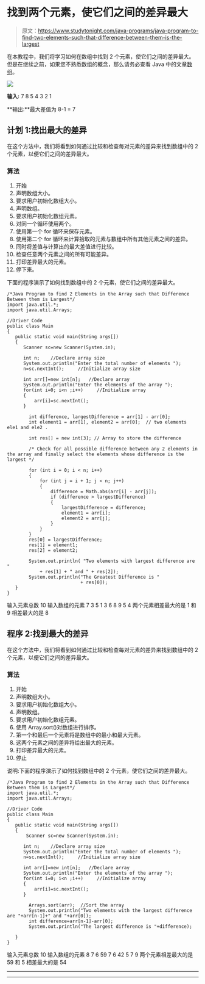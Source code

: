 # 找到两个元素，使它们之间的差异最大

> 原文：<https://www.studytonight.com/java-programs/java-program-to-find-two-elements-such-that-difference-between-them-is-the-largest>

在本教程中，我们将学习如何在数组中找到 2 个元素，使它们之间的差异最大。但是在继续之前，如果您不熟悉数组的概念，那么请务必查看 Java 中的文章[数组](https://www.studytonight.com/java/array.php)。

![](../Images/e9eca111b4c535bd5b8ebc3e106aca89.png)

**输入:** 7 8 5 4 3 2 1

**输出:**最大差值为 8-1 = 7

## 计划 1:找出最大的差异

在这个方法中，我们将看到如何通过比较和检查每对元素的差异来找到数组中的 2 个元素，以便它们之间的差异最大。

### 算法

1.  开始
2.  声明数组大小。
3.  要求用户初始化数组大小。
4.  声明数组。
5.  要求用户初始化数组元素。
6.  对同一个循环使用两个。
7.  使用第一个 for 循环来保存元素。
8.  使用第二个 for 循环来计算拾取的元素与数组中所有其他元素之间的差异。
9.  同时将差值与计算出的最大差值进行比较。
10.  检查任意两个元素之间的所有可能差异。
11.  打印差异最大的元素。
12.  停下来。

下面的程序演示了如何找到数组中的 2 个元素，使它们之间的差异最大。

```
/*Java Program to find 2 Elements in the Array such that Difference Between them is Largest*/
import java.util.*;  
import java.util.Arrays; 

//Driver Code
public class Main  
{  
   public static void main(String args[])   
   {  
      Scanner sc=new Scanner(System.in);

      int n;    //Declare array size
      System.out.println("Enter the total number of elements ");
      n=sc.nextInt();     //Initialize array size

      int arr[]=new int[n];   //Declare array
      System.out.println("Enter the elements of the array ");
      for(int i=0; i<n ;i++)     //Initialize array
      {
          arr[i]=sc.nextInt();
      }

        int difference, largestDifference = arr[1] - arr[0]; 
        int element1 = arr[1], element2 = arr[0];  // two elements ele1 and ele2 .

        int res[] = new int[3]; // Array to store the difference

        /* Check for all possible difference between any 2 elements in the array and finally select the elements whose difference is the largest */

        for (int i = 0; i < n; i++) 
        { 
            for (int j = i + 1; j < n; j++) 
            { 
                difference = Math.abs(arr[i] - arr[j]); 
                if (difference > largestDifference) 
                { 
                    largestDifference = difference; 
                    element1 = arr[i]; 
                    element2 = arr[j]; 
                } 
            } 
        } 
        res[0] = largestDifference; 
        res[1] = element1; 
        res[2] = element2; 

        System.out.println( "Two elements with largest difference are "
            + res[1] + " and " + res[2]); 
        System.out.println("The Greatest Difference is "
                           + res[0]); 
   }
} 
```

输入元素总数 10
输入数组的元素 7 3 5 1 3 6 8 9 5 4
两个元素相差最大的是 1 和 9
相差最大的是 8

## 程序 2:找到最大的差异

在这个方法中，我们将看到如何通过比较和检查每对元素的差异来找到数组中的 2 个元素，以便它们之间的差异最大。

### 算法

1.  开始
2.  声明数组大小。
3.  要求用户初始化数组大小。
4.  声明数组。
5.  要求用户初始化数组元素。
6.  使用 Array.sort()对数组进行排序。
7.  第一个和最后一个元素将是数组中的最小和最大元素。
8.  这两个元素之间的差异将给出最大的元素。
9.  打印差异最大的元素。
10.  停止

说明:下面的程序演示了如何找到数组中的 2 个元素，使它们之间的差异最大。

```
/*Java Program to find 2 Elements in the Array such that Difference Between them is Largest*/
import java.util.*;  
import java.util.Arrays; 

//Driver Code
public class Main  
{  
   public static void main(String args[])   
   {  
       Scanner sc=new Scanner(System.in);

      int n;    //Declare array size
      System.out.println("Enter the total number of elements ");
      n=sc.nextInt();     //Initialize array size

      int arr[]=new int[n];   //Declare array
      System.out.println("Enter the elements of the array ");
      for(int i=0; i<n ;i++)     //Initialize array
      {
          arr[i]=sc.nextInt();
      }

        Arrays.sort(arr);  //Sort the array
        System.out.println("Two elements with the largest difference are "+arr[n-1]+" and "+arr[0]);
        int difference=arr[n-1]-arr[0];
        System.out.println("The largest difference is "+difference);

   }
} 
```

输入元素总数 10
输入数组的元素 8 7 6 59 7 6 42 5 7 9
两个元素相差最大的是 59 和 5
相差最大的是 54

* * *

* * *
